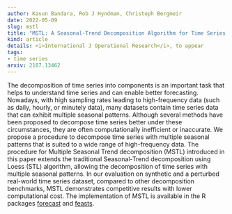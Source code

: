 ```yaml
---
author: Kasun Bandara, Rob J Hyndman, Christoph Bergmeir
date: 2022-05-09
slug: mstl
title: "MSTL: A Seasonal-Trend Decomposition Algorithm for Time Series with Multiple Seasonal Patterns"
kind: article
details: <i>International J Operational Research</i>, to appear
tags:
- time series
arxiv: 2107.13462
---
```


The decomposition of time series into components is an important task that helps to understand time series and can enable better forecasting. Nowadays, with high sampling rates leading to high-frequency data (such as daily, hourly, or minutely data), many datasets contain time series data that can exhibit multiple seasonal patterns. Although several methods have been proposed to decompose time series better under these circumstances, they are often computationally inefficient or inaccurate. We propose a procedure to decompose time series with multiple seasonal patterns that is suited to a wide range of high-frequency data. The procedure for Multiple Seasonal Trend decomposition (MSTL) introduced in this paper extends the traditional Seasonal-Trend decomposition using Loess (STL) algorithm, allowing the decomposition of time series with multiple seasonal patterns. In our evaluation on synthetic and a perturbed real-world time series dataset, compared to other decomposition benchmarks, MSTL demonstrates competitive results with lower computational cost. The implementation of MSTL is available in the R packages [forecast](https://pkg.robjhyndman.com/forecast/) and [feasts](https://feasts.tidyverts.org).
